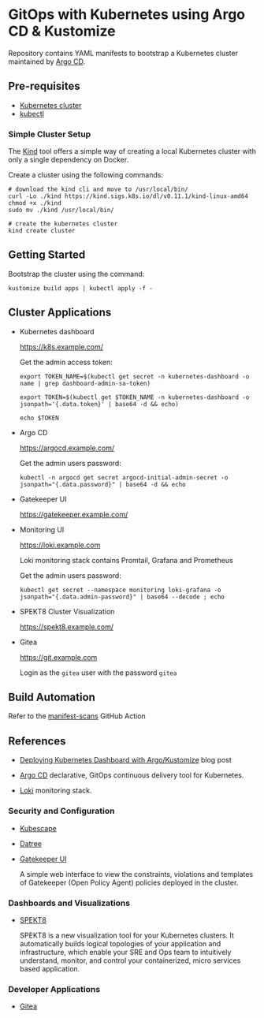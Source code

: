 # GitOps with Kubernetes using Argo CD & Kustomize

Repository contains YAML manifests to bootstrap a Kubernetes cluster maintained by [Argo CD](https://argoproj.github.io/cd/).

## Pre-requisites

* [Kubernetes cluster](https://kubernetes.io/)
* [kubectl](https://kubernetes.io/docs/reference/kubectl/overview/)

### Simple Cluster Setup

The [Kind](https://kind.sigs.k8s.io/) tool offers a simple way of creating a local Kubernetes cluster with only a single dependency on Docker.

Create a cluster using the following commands:

```shell
# download the kind cli and move to /usr/local/bin/
curl -Lo ./kind https://kind.sigs.k8s.io/dl/v0.11.1/kind-linux-amd64
chmod +x ./kind
sudo mv ./kind /usr/local/bin/

# create the kubernetes cluster
kind create cluster
```

## Getting Started

Bootstrap the cluster using the command:

```Shell
kustomize build apps | kubectl apply -f -
```

## Cluster Applications

* Kubernetes dashboard

  <https://k8s.example.com/>

  Get the admin access token:

  ```shell
  export TOKEN_NAME=$(kubectl get secret -n kubernetes-dashboard -o name | grep dashboard-admin-sa-token)

  export TOKEN=$(kubectl get $TOKEN_NAME -n kubernetes-dashboard -o jsonpath='{.data.token}' | base64 -d && echo)

  echo $TOKEN
  ```

* Argo CD

  <https://argocd.example.com/>

  Get the admin users password:

  ```shell
  kubectl -n argocd get secret argocd-initial-admin-secret -o jsonpath="{.data.password}" | base64 -d && echo
  ```

* Gatekeeper UI

  <https://gatekeeper.example.com/>

* Monitoring UI

  <https://loki.example.com>

  Loki monitoring stack contains Promtail, Grafana and Prometheus

  Get the admin users password:

  ```shell
  kubectl get secret --namespace monitoring loki-grafana -o jsonpath="{.data.admin-password}" | base64 --decode ; echo
  ```

* SPEKT8 Cluster Visualization

  <https://spekt8.example.com/>

* Gitea

  <https://git.example.com>

  Login as the `gitea` user with the password `gitea`

## Build Automation

Refer to the [manifest-scans](https://github.com/kevinobee/k8s-gitops/actions/workflows/manifest-scans.yml) GitHub Action

## References

* [Deploying Kubernetes Dashboard with Argo/Kustomize](https://www.frakkingsweet.com/deploying-kubernetes-dashboard-with-argo-kustomize/) blog post

* [Argo CD](https://argoproj.github.io/cd/) declarative, GitOps continuous delivery tool for Kubernetes.

* [Loki](https://grafana.com/oss/loki/) monitoring stack.

### Security and Configuration

* [Kubescape](https://hub.armo.cloud/docs)

* [Datree](https://www.datree.io/)

* [Gatekeeper UI](https://github.com/krackjack29/gatekeeper-ui)

  A simple web interface to view the constraints, violations and templates of Gatekeeper (Open Policy Agent) policies deployed in the cluster.

### Dashboards and Visualizations

* [SPEKT8](https://github.com/spekt8/spekt8)

  SPEKT8 is a new visualization tool for your Kubernetes clusters. It automatically builds logical topologies of your application and infrastructure, which enable your SRE and Ops team to intuitively understand, monitor, and control your containerized, micro services based application.

### Developer Applications

* [Gitea](https://gitea.com/)

